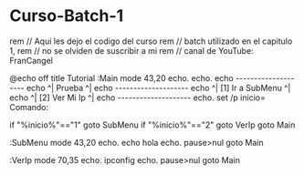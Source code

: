 # Curso-Batch-1
rem // Aqui les dejo el codigo del curso 
rem // batch utilizado en el capitulo 1, 
rem // no se olviden de suscribir a mi 
rem // canal de YouTube: FranCangel 

@echo off
title Tutorial
:Main
mode 43,20
echo.
echo.
echo           --------------------
echo           ^|      Prueba      ^|
echo           --------------------
echo           ^| [1] Ir a SubMenu ^|
echo           ^| [2] Ver Mi Ip    ^|
echo           -------------------- 
echo.
set /p inicio= Comando: 

if "%inicio%"=="1" goto SubMenu
if "%inicio%"=="2" goto VerIp
goto Main


:SubMenu
mode 43,20
echo.
echo       hola
echo.
pause>nul
goto Main

:VerIp
mode 70,35
echo.
ipconfig
echo.
pause>nul
goto Main
